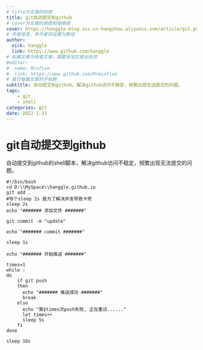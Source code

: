 ```yaml
---
# title为文章的标题
title: git自动提交到github
# cover为文章的首图和缩略图
cover: https://hanggle-blog.oss-cn-hangzhou.aliyuncs.com/article/git.png
# 作者信息，多作者则设置为数组
author: 
  nick: hanggle
  link: https://www.github.com/hanggle
# 如果文章为转载文章，需要多加文章出处项
#editor:
#  name: Minfive
#  link: https://www.github.com/Mrminfive
# 首页每篇文章的子标题
subtitle: 自动提交到github，解决github访问不稳定，频繁出现无法提交的问题。
tags: 
    - git
    - shell
categories: git
date: 2022-1-31
---
```


# git自动提交到github

自动提交到github的shell脚本，解决github访问不稳定，频繁出现无法提交的问题。

```shell
#!/bin/bash
cd D:\\MySpace\\hanggle.github.io
git add .
#写个sleep 2s 是为了解决并发导致卡壳
sleep 2s
echo "####### 添加文件 #######"
 
git commit -m "update"
 
echo "####### commit #######"
 
sleep 1s
 
echo "####### 开始推送 #######"

times=1 
while :
do 
	if git push
	then
	  echo "####### 推送成功 #######"
	  break
	else
	  echo "第$times次push失败, 正在重试......"
	  let times++	
	  sleep 5s
	fi
done

sleep 10s
```

